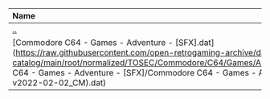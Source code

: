 |Name|Size|
|:---|---:|
|[..](../index.html)|DIR|
|[Commodore C64 - Games - Adventure - [SFX].dat](https://raw.githubusercontent.com/open-retrogaming-archive/dat-catalog/main/root/normalized/TOSEC/Commodore/C64/Games/Adventure/[SFX]/Commodore C64 - Games - Adventure - [SFX]/Commodore C64 - Games - Adventure - [SFX] (TOSEC-v2022-02-02_CM).dat)|1275|
